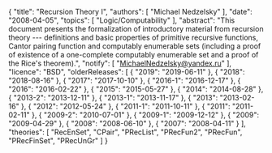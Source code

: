 {
    "title": "Recursion Theory I",
    "authors": [
        "Michael Nedzelsky"
    ],
    "date": "2008-04-05",
    "topics": [
        "Logic/Computability"
    ],
    "abstract": "This document presents the formalization of introductory material from  recursion theory --- definitions and basic properties of primitive recursive  functions, Cantor pairing function and computably enumerable sets  (including a proof of existence of a one-complete computably enumerable set  and a proof of the Rice's theorem).",
    "notify": [
        "MichaelNedzelsky@yandex.ru"
    ],
    "licence": "BSD",
    "olderReleases": [
        {
            "2019": "2019-06-11"
        },
        {
            "2018": "2018-08-16"
        },
        {
            "2017": "2017-10-10"
        },
        {
            "2016-1": "2016-12-17"
        },
        {
            "2016": "2016-02-22"
        },
        {
            "2015": "2015-05-27"
        },
        {
            "2014": "2014-08-28"
        },
        {
            "2013-2": "2013-12-11"
        },
        {
            "2013-1": "2013-11-17"
        },
        {
            "2013": "2013-02-16"
        },
        {
            "2012": "2012-05-24"
        },
        {
            "2011-1": "2011-10-11"
        },
        {
            "2011": "2011-02-11"
        },
        {
            "2009-2": "2010-07-01"
        },
        {
            "2009-1": "2009-12-12"
        },
        {
            "2009": "2009-04-29"
        },
        {
            "2008": "2008-06-10"
        },
        {
            "2007": "2008-04-11"
        }
    ],
    "theories": [
        "RecEnSet",
        "CPair",
        "PRecList",
        "PRecFun2",
        "PRecFun",
        "PRecFinSet",
        "PRecUnGr"
    ]
}